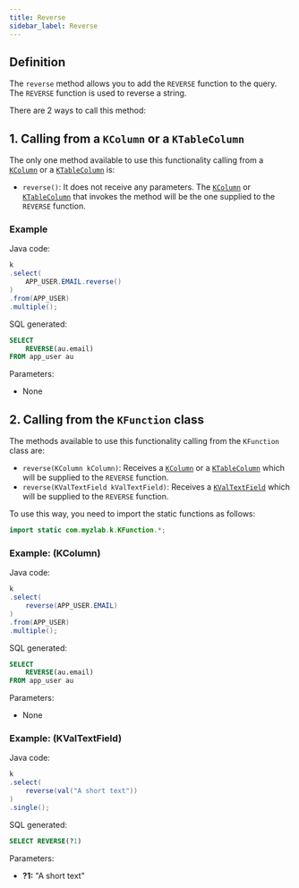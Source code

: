 ```yaml
---
title: Reverse
sidebar_label: Reverse
---
```


## Definition

The `reverse` method allows you to add the `REVERSE` function to the query. The `REVERSE` function is used to reverse a string.

There are 2 ways to call this method:

## 1. Calling from a `KColumn` or a `KTableColumn`

The only one method available to use this functionality calling from a [`KColumn`](/docs/misc/select-list-values#2-kcolumn) or a [`KTableColumn`](/docs/misc/select-list-values#1-ktablecolumn) is:

- `reverse()`: It does not receive any parameters. The [`KColumn`](/docs/misc/select-list-values#2-kcolumn) or [`KTableColumn`](/docs/misc/select-list-values#1-ktablecolumn) that invokes the method will be the one supplied to the `REVERSE` function.

### Example

Java code:

```java
k
.select(
    APP_USER.EMAIL.reverse()
)
.from(APP_USER)
.multiple();
```

SQL generated:

```sql
SELECT
    REVERSE(au.email)
FROM app_user au
```

Parameters:

- None

## 2. Calling from the `KFunction` class

The methods available to use this functionality calling from the `KFunction` class are:

- `reverse(KColumn kColumn)`: Receives a [`KColumn`](/docs/misc/select-list-values#2-kcolumn) or a [`KTableColumn`](/docs/misc/select-list-values#1-ktablecolumn) which will be supplied to the `REVERSE` function.
- `reverse(KValTextField kValTextField)`: Receives a [`KValTextField`](/docs/misc/select-list-values#3-values) which will be supplied to the `REVERSE` function.

To use this way, you need to import the static functions as follows:

```java
import static com.myzlab.k.KFunction.*;
```

### Example: (KColumn)

Java code:

```java
k
.select(
    reverse(APP_USER.EMAIL)
)
.from(APP_USER)
.multiple();
```

SQL generated:

```sql
SELECT
    REVERSE(au.email)
FROM app_user au
```

Parameters:

- None

### Example: (KValTextField)

Java code:

```java
k
.select(
    reverse(val("A short text"))
)
.single();
```

SQL generated:

```sql
SELECT REVERSE(?1)
```

Parameters:

- **?1:** "A short text"